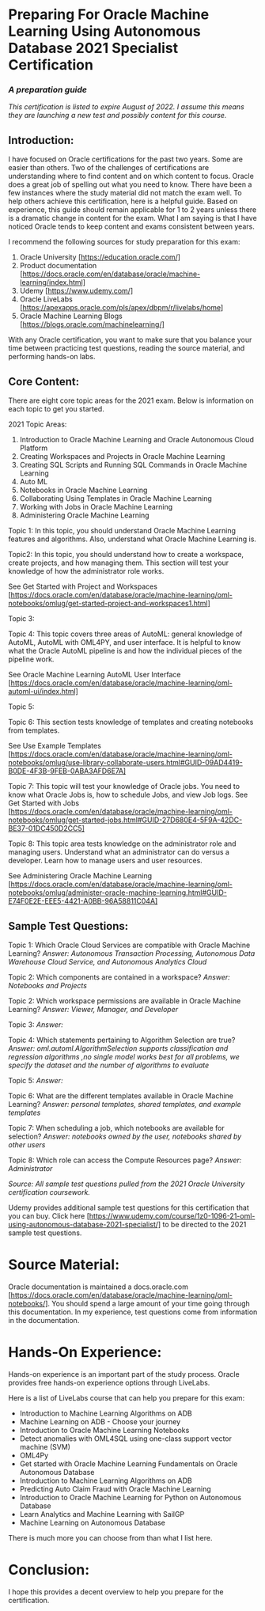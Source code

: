 # Preparing For Oracle Machine Learning Using Autonomous Database 2021 Specialist Certification
### *A preparation guide*

*This certification is listed to expire August of 2022.  I assume this means they are launching a new test and possibly content for this course.*

## Introduction:

I have focused on Oracle certifications for the past two years. Some are easier than others. Two of the challenges of certifications are understanding where to find content and on which content to focus. Oracle does a great job of spelling out what you need to know. There have been a few instances where the study material did not match the exam well. To help others achieve this certification, here is a helpful guide. Based on experience, this guide should remain applicable for 1 to 2 years unless there is a dramatic change in content for the exam. What I am saying is that I have noticed Oracle tends to keep content and exams consistent between years.

I recommend the following sources for study preparation for this exam:
1.	Oracle University [https://education.oracle.com/]
2.	Product documentation [https://docs.oracle.com/en/database/oracle/machine-learning/index.html]
3.	Udemy [https://www.udemy.com/]
4.	Oracle LiveLabs [https://apexapps.oracle.com/pls/apex/dbpm/r/livelabs/home]
5.	Oracle Machine Learning Blogs [https://blogs.oracle.com/machinelearning/]

With any Oracle certification, you want to make sure that you balance your time between practicing test questions, reading the source material, and performing hands-on labs.

## Core Content:

There are eight core topic areas for the 2021 exam. Below is information on each topic to get you started.

2021 Topic Areas:
1.	Introduction to Oracle Machine Learning and Oracle Autonomous Cloud Platform
2.	Creating Workspaces and Projects in Oracle Machine Learning
3.	Creating SQL Scripts and Running SQL Commands in Oracle Machine Learning
4.	Auto ML
5.	Notebooks in Oracle Machine Learning
6.	Collaborating Using Templates in Oracle Machine Learning
7.	Working with Jobs in Oracle Machine Learning
8.	Administering Oracle Machine Learning

Topic 1: In this topic, you should understand Oracle Machine Learning features and algorithms. Also, understand what Oracle Machine Learning is.

Topic2: In this topic, you should understand how to create a workspace, create projects, and how managing them.  This section will test your knowledge of how the administrator role works.  

See Get Started with Project and Workspaces [https://docs.oracle.com/en/database/oracle/machine-learning/oml-notebooks/omlug/get-started-project-and-workspaces1.html]

Topic 3:

Topic 4: This topic covers three areas of AutoML: general knowledge of AutoML, AutoML with OML4PY, and user interface.  It is helpful to know what the Oracle AutoML pipeline is and how the individual pieces of the pipeline work.

See Oracle Machine Learning AutoML User Interface [https://docs.oracle.com/en/database/oracle/machine-learning/oml-automl-ui/index.html]

Topic 5:

Topic 6: This section tests knowledge of templates and creating notebooks from templates.

See Use Example Templates [https://docs.oracle.com/en/database/oracle/machine-learning/oml-notebooks/omlug/use-library-collaborate-users.html#GUID-09AD4419-B0DE-4F3B-9FEB-0ABA3AFD6E7A]

Topic 7: This topic will test your knowledge of Oracle jobs.  You need to know what Oracle Jobs is, how to schedule Jobs, and view Job logs.
See Get Started with Jobs [https://docs.oracle.com/en/database/oracle/machine-learning/oml-notebooks/omlug/get-started-jobs.html#GUID-27D680E4-5F9A-42DC-BE37-01DC450D2CC5]

Topic 8: This topic area tests knowledge on the administrator role and managing users.  Understand what an administrator can do versus a developer.  Learn how to manage users and user resources.

See Administering Oracle Machine Learning [https://docs.oracle.com/en/database/oracle/machine-learning/oml-notebooks/omlug/administer-oracle-machine-learning.html#GUID-E74F0E2E-EEE5-4421-A0BB-96A58811C04A]

## Sample Test Questions:

Topic 1: Which Oracle Cloud Services are compatible with Oracle Machine Learning?
*Answer: Autonomous Transaction Processing, Autonomous Data Warehouse Cloud Service, and Autonomous Analytics Cloud*

Topic 2: Which components are contained in a workspace?
*Answer: Notebooks and Projects*

Topic 2: Which workspace permissions are available in Oracle Machine Learning?
*Answer: Viewer, Manager, and Developer*

Topic 3:
*Answer:*

Topic 4: Which statements pertaining to Algorithm Selection are true?
*Answer: oml.automl.AlgorithmSelection supports classification and regression algorithms ,no single model works best for all problems, we specify the dataset and the number of algorithms to evaluate*

Topic 5:
*Answer:*

Topic 6: What are the different templates available in Oracle Machine Learning?
*Answer: personal templates, shared templates, and example templates*

Topic 7: When scheduling a job, which notebooks are available for selection?
*Answer: notebooks owned by the user, notebooks shared by other users*

Topic 8: Which role can access the Compute Resources page?
*Answer: Administrator*

*Source: All sample test questions pulled from the 2021 Oracle University certification coursework.*

Udemy provides additional sample test questions for this certification that you can buy. Click here [https://www.udemy.com/course/1z0-1096-21-oml-using-autonomous-database-2021-specialist/] to be directed to the 2021 sample test questions.

# Source Material:

Oracle documentation is maintained a docs.oracle.com [https://docs.oracle.com/en/database/oracle/machine-learning/oml-notebooks/]. You should spend a large amount of your time going through this documentation.  In my experience, test questions come from information in the documentation.  

# Hands-On Experience:

Hands-on experience is an important part of the study process.   Oracle provides free hands-on experience options through LiveLabs.  

Here is a list of LiveLabs course that can help you prepare for this exam:
* Introduction to Machine Learning Algorithms on ADB
* Machine Learning on ADB - Choose your journey
*	Introduction to Oracle Machine Learning Notebooks
*	Detect anomalies with OML4SQL using one-class support vector machine (SVM)
*	OML4Py
*	Get started with Oracle Machine Learning Fundamentals on Oracle Autonomous Database
*	Introduction to Machine Learning Algorithms on ADB
* Predicting Auto Claim Fraud with Oracle Machine Learning
*	Introduction to Oracle Machine Learning for Python on Autonomous Database
*	Learn Analytics and Machine Learning with SailGP
*	Machine Learning on Autonomous Database

There is much more you can choose from than what I list here.

# Conclusion:

I hope this provides a decent overview to help you prepare for the certification.  
